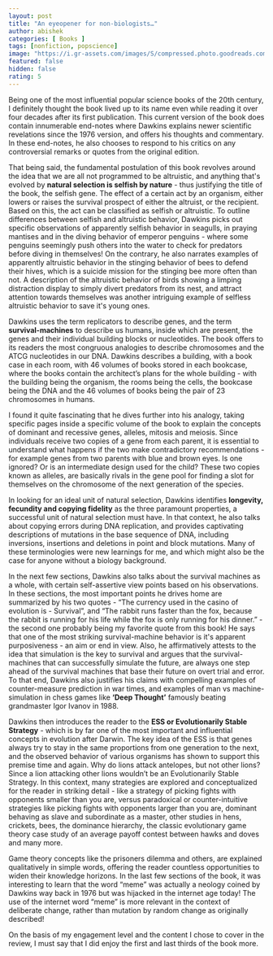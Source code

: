 ```yaml
---
layout: post
title: "An eyeopener for non-biologists…"
author: abishek
categories: [ Books ]
tags: [nonfiction, popscience]
image: "https://i.gr-assets.com/images/S/compressed.photo.goodreads.com/books/1366758096l/61535.jpg"
featured: false
hidden: false
rating: 5
---
```


Being one of the most influential popular science books of the 20th century, I definitely thought the book lived up to its name even while reading it over four decades after its first publication. This current version of the book does contain innumerable end-notes where Dawkins explains newer scientific revelations since the 1976 version, and offers his thoughts and commentary. In these end-notes, he also chooses to respond to his critics on any controversial remarks or quotes from the original edition.

That being said, the fundamental postulation of this book revolves around the idea that we are all not programmed to be altruistic, and anything that's evolved by **natural selection is selfish by nature** - thus justifying the title of the book, the selfish gene. The effect of a certain act by an organism, either lowers or raises the survival prospect of either the altruist, or the recipient. Based on this, the act can be classified as selfish or altruistic. To outline differences between selfish and altruistic behavior, Dawkins picks out specific observations of apparently selfish behavior in seagulls, in praying mantises and in the diving behavior of emperor penguins - where some penguins seemingly push others into the water to check for predators before diving in themselves! On the contrary, he also narrates examples of apparently altruistic behavior in the stinging behavior of bees to defend their hives, which is a suicide mission for the stinging bee more often than not. A description of the altruistic behavior of birds showing a limping distraction display to simply divert predators from its nest, and attract attention towards themselves was another intriguing example of selfless altruistic behavior to save it's young ones.

Dawkins uses the term replicators to describe genes, and the term **survival-machines** to describe us humans, inside which are present, the genes and their individual building blocks or nucleotides. <span class="spoiler"> The book offers to its readers the most congruous analogies to describe chromosomes and the ATCG nucleotides in our DNA. Dawkins describes a building, with a book case in each room, with 46 volumes of books stored in each bookcase, where the books contain the architect’s plans for the whole building - with the building being the organism, the rooms being the cells, the bookcase being the DNA and the 46 volumes of books being the pair of 23 chromosomes in humans. </span>

I found it quite fascinating that he dives further into his analogy, taking specific pages inside a specific volume of the book to explain the concepts of dominant and recessive genes, alleles, mitosis and meiosis. Since individuals receive two copies of a gene from each parent, it is essential to understand what happens if the two make contradictory recommendations - for example genes from two parents with blue and brown eyes. Is one ignored? Or is an intermediate design used for the child? These two copies known as alleles, are basically rivals in the gene pool for finding a slot for themselves on the chromosome of the next generation of the species.

In looking for an ideal unit of natural selection, Dawkins identifies **longevity, fecundity and copying fidelity** as the three paramount properties, a successful unit of natural selection must have. In that context, he also talks about copying errors during DNA replication, and provides captivating descriptions of mutations in the base sequence of DNA, including inversions, insertions and deletions in point and block mutations. Many of these terminologies were new learnings for me, and which might also be the case for anyone without a biology background.

In the next few sections, Dawkins also talks about the survival machines as a whole, with certain self-assertive view points based on his observations. In these sections, the most important points he drives home are summarized by his two quotes - “The currency used in the casino of evolution is - Survival”, and “The rabbit runs faster than the fox, because the rabbit is running for his life while the fox is only running for his dinner.” - the second one probably being my favorite quote from this book! He says that one of the most striking survival-machine behavior is it's apparent purposiveness - an aim or end in view. Also, he affirmatively attests to the idea that simulation is the key to survival and argues that the survival-machines that can successfully simulate the future, are always one step ahead of the survival machines that base their future on overt trial and error. To that end, Dawkins also justifies his claims with compelling examples of counter-measure prediction in war times, and examples of man vs machine-simulation in chess games like **‘Deep Thought’** famously beating grandmaster Igor Ivanov in 1988.

Dawkins then introduces the reader to the **ESS or Evolutionarily Stable Strategy** - which is by far one of the most important and influential concepts in evolution after Darwin. The key idea of the ESS is that genes always try to stay in the same proportions from one generation to the next, and the observed behavior of various organisms has shown to support this premise time and again. Why do lions attack antelopes, but not other lions? Since a lion attacking other lions wouldn’t be an Evolutionarily Stable Strategy. In this context, many strategies are explored and conceptualized for the reader in striking detail - <span class="spoiler"> like a strategy of picking fights with opponents smaller than you are, versus paradoxical or counter-intuitive strategies like picking fights with opponents larger than you are, dominant behaving as slave and subordinate as a master, other studies in hens, crickets, bees, the dominance hierarchy, the classic evolutionary game theory case study of an average payoff contest between hawks and doves and many more.</span>

Game theory concepts like the prisoners dilemma and others, are explained qualitatively in simple words, offering the reader countless opportunities to widen their knowledge horizons. In the last few sections of the book, it was interesting to learn that the word “meme” was actually a neology coined by Dawkins way back in 1976 but was hijacked in the internet age today! The use of the internet word “meme” is more relevant in the context of deliberate change, rather than mutation by random change as originally described!

On the basis of my engagement level and the content I chose to cover in the review, I must say that I did enjoy the first and last thirds of the book more.

